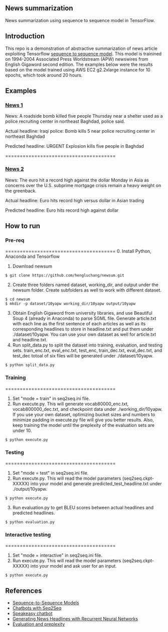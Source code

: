 ## News summarization
News summarization using sequence to sequence model in TensorFlow.

## Introduction
This repo is a demonstration of abstractive summarization of news article exploiting Tensorflow [sequence to sequence model](https://www.tensorflow.org/tutorials/seq2seq/). This model is trainined on 1994-2004 Associated Press Worldstream (APW) newswires from English Gigaword second edition. The examples below were the results based on the model trained using AWS EC2 g2.2xlarge instance for 10 epochs, which took around 20 hours. 

## Examples
### [News 1](https://www.highbeam.com/doc/1A1-D8SKOI7O0.html)
News: A roadside bomb killed five people Thursday near a shelter used as a police recruiting center in northeast Baghdad, police said.

Actual headline: Iraqi police: Bomb kills 5 near police recruiting center in northeast Baghdad

Predicted headline: URGENT Explosion kills five people in Baghdad

======================================
### [News 2](https://www.highbeam.com/doc/1A1-D8SNBQJ83.html)
News: The euro hit a record high against the dollar Monday in Asia as concerns over the U.S. subprime mortgage crisis remain a heavy weight on the greenback.

Actual headline: Euro hits record high versus dollar in Asian trading

Predicted headline: Euro hits record high against dollar

## How to run
### Pre-req
======================================
0. Install Python, Anaconda and Tensorflow
1. Download newsum 

```
$ git clone https://github.com/hengluchang/newsum.git
```
2. Create three folders named dataset, working_dir, and output under the newsum folder. Create subfolders as well to work with different dataset. 

```
$ cd newsum
$ mkdir -p dataset/10yapw working_dir/10yapw output/10yapw
```
3. Obtain English Gigaword from university libraries, and use Beautiful Soup 4 (already in Anaconda) to parse SGML file. Generate article.txt with each line as the first sentence of each articles as well as its corresponding headlines to store in headline.txt and put them under ./dataset/10yapw. You can use your own dataset as well for article.txt and headline.txt. 
4. Run split_data.py to split the dataset into training, evaluation, and testing sets. train_enc.txt, eval_enc.txt, test_enc, train_dec.txt, eval_dec.txt, and test_dec totoal of six files will be generated under ./dataset/10yapw. 
```
$ python split_data.py
```

### Training
======================================
1. Set "mode = train" in seq2seq.ini file. 
2. Run execute.py. This will generate vocab80000_enc.txt, vocab800000_dec.txt, and checkpoint data under ./working_dir/10yapw. If you use your own dataset, optimizing bucket sizes and numbers to minimize padding in execute.py file will give you better results. Also, keep training the model until the preplexity of the evaluation sets are under 10.  
```
$ python execute.py
```

### Testing
======================================
1. Set "mode = test" in seq2seq.ini file. 
2. Run execute.py. This will read the model parameters (seq2seq.ckpt-XXXXX) into your model and generate predicted_test_headline.txt under ./output/10yapw. 

```
$ python execute.py
```
3. Run evaluation.py to get BLEU scores between actual headlines and predicted headlines. 
```
$ python evaluation.py
```


### Interactive testing
======================================
1. Set "mode = interactive" in seq2seq.ini file.
2. Run execute.py. This will read the model parameters (seq2seq.ckpt-XXXXX) into your model and ask user for an input. 
```
$ python execute.py
```

## References
- [Sequence-to-Sequence Models](https://www.tensorflow.org/tutorials/seq2seq/)
- [Chatbots with Seq2Seq](http://suriyadeepan.github.io/2016-06-28-easy-seq2seq/)
- [Speakeasy chatbot](http://lauragelston.ghost.io/speakeasy/)
- [Generating News Headlines with Recurrent Neural Networks](https://arxiv.org/abs/1512.01712)
- [Evaluation and preplexity](https://www.youtube.com/watch?v=OHyVNCvnsTo)
